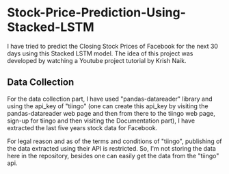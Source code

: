 # Stock-Price-Prediction-Using-Stacked-LSTM

I have tried to predict the Closing Stock Prices of Facebook for the next 30 days using this Stacked LSTM model. The idea of this project was developed by watching a Youtube project tutorial by Krish Naik.

## Data Collection
For the data collection part, I have used "pandas-datareader" library and using the api_key of "tiingo" (one can create this api_key by visiting the pandas-datareader web page and then from there to the tiingo web page, sign-up for tiingo and then visiting the Documentation part), I have extracted the last five years stock data for Facebook.

For legal reason and as of the terms and conditions of "tiingo", publishing of the data extracted using their API is restricted. So, I'm not storing the data here in the repository, besides one can easily get the data from the "tiingo" api.
